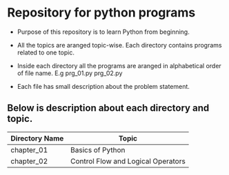 #  Repository for python programs
   * Purpose of this repository is to learn Python from beginning.

   * All the topics are aranged topic-wise. Each directory contains programs related to one topic.

   * Inside each directory all the programs are aranged in alphabetical order of file name. E.g prg_01.py prg_02.py 

   * Each file has small description about the problem statement.


## Below is description about each directory and topic.

   | Directory Name  | Topic    |
   | --------------- | ---------------- |
   | chapter_01      | Basics of Python |
   | chapter_02      | Control Flow and Logical Operators |



